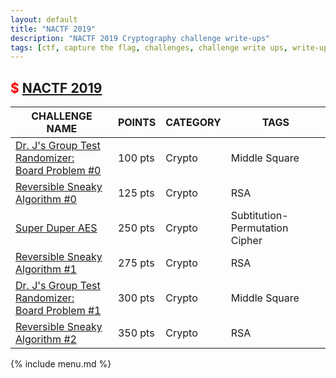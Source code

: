 ```yaml
---
layout: default
title: "NACTF 2019"
description: "NACTF 2019 Cryptography challenge write-ups"
tags: [ctf, capture the flag, challenges, challenge write ups, write-ups, writeups, write-up, writeup, nactf, solutions, 2019]
---
```


## <span style="color:red">$ [NACTF 2019](https://www.nactf.com/)</span>

<strong style="text-decoration:none">CHALLENGE NAME</strong> | <strong style="text-decoration:none">POINTS</strong> | <strong style="text-decoration:none">CATEGORY</strong> | <strong style="text-decoration:none">TAGS</strong>
--- | --- | --- | ---
[Dr. J's Group Test Randomizer:<br/>Board Problem #0](./2019_NACTF/crypto/3_Group_Test_Randomizer_0.html) | 100 pts | Crypto | Middle Square
[Reversible Sneaky Algorithm #0](./2019_NACTF/crypto/4_Reversible_Sneaky_Algorithm_0.html) | 125 pts | Crypto | RSA
[Super Duper AES](./2019_NACTF/crypto/5_Super_Duper_AES.html) | 250 pts | Crypto | Subtitution-Permutation Cipher
[Reversible Sneaky Algorithm #1](./2019_NACTF/crypto/6_Reversible_Sneaky_Algorithm_1.html) | 275 pts | Crypto | RSA
[Dr. J's Group Test Randomizer:<br/>Board Problem #1](./2019_NACTF/crypto/7_Group_Test_Randomizer_1.html) | 300 pts | Crypto | Middle Square
[Reversible Sneaky Algorithm #2](./2019_NACTF/crypto/8_Reversible_Sneaky_Algorithm_2.html) | 350 pts | Crypto | RSA

{% include menu.md %}
